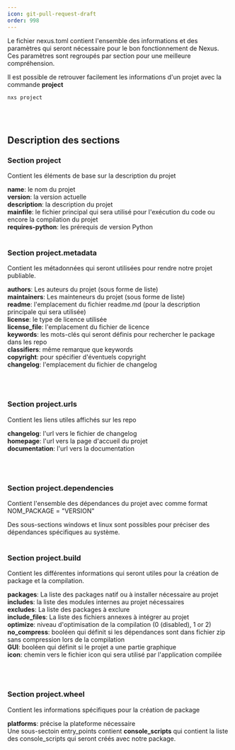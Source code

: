 ```yaml
---
icon: git-pull-request-draft
order: 998
---
```

Le fichier nexus.toml contient l'ensemble des informations et des paramètres qui seront nécessaire pour le bon fonctionnement de Nexus.
Ces paramètres sont regroupés par section pour une meilleure compréhension.

Il est possible de retrouver facilement les informations d'un projet avec la commande **project**

```console
nxs project
```
<br><br>
## Description des sections
### Section project

Contient les éléments de base sur la description du projet

**name**: le nom du projet<br>
**version**: la version actuelle<br>
**description**: la description du projet<br>
**mainfile**: le fichier principal qui sera utilisé pour l'exécution du code ou encore la compilation du projet<br>
**requires-python**: les prérequis de version Python
<br><br>
### Section project.metadata

Contient les métadonnées qui seront utilisées pour rendre notre projet publiable.

**authors**: Les auteurs du projet (sous forme de liste)<br>
**maintainers**: Les mainteneurs du projet (sous forme de liste)<br>
**readme**: l'emplacement du fichier readme.md (pour la description principale qui sera utilisée)<br>
**license**: le type de licence utilisée<br>
**license_file**: l'emplacement du fichier de licence<br>
**keywords**: les mots-clés qui seront définis pour rechercher le package dans les repo<br>
**classifiers**: même remarque que keywords<br>
**copyright**: pour spécifier d'éventuels copyright<br>
**changelog**: l'emplacement du fichier de changelog

<br><br>
### Section project.urls

Contient les liens utiles affichés sur les repo

**changelog**: l'url vers le fichier de changelog<br>
**homepage**: l'url vers la page d'accueil du projet<br>
**documentation**: l'url vers la documentation

<br><br>
### Section project.dependencies

Contient l'ensemble des dépendances du projet avec comme format 
NOM_PACKAGE = "VERSION"

Des sous-sections windows et linux sont possibles pour préciser des dépendances spécifiques au système.
<br><br>
### Section project.build

Contient les différentes informations qui seront utiles pour la création de package et la compilation.

**packages**: La liste des packages natif ou à installer nécessaire au projet<br>
**includes**: la liste des modules internes au projet nécessaires<br>
**excludes**: La liste des packages à exclure <br>
**include_files**: La liste des fichiers annexes à intégrer au projet<br>
**optimize**: niveau d'optimisation de la compilation (0 (disabled), 1 or 2)<br>
**no_compress**: booléen qui définit si les dépendances sont dans fichier zip sans compression lors de la compilation<br>
**GUI**: booléen qui définit si le projet a une partie graphique<br>
**icon**: chemin vers le fichier icon qui sera utilisé par l'application compilée

<br><br>
### Section project.wheel

Contient les informations spécifiques pour la création de package

**platforms**: précise la plateforme nécessaire<br>
Une sous-sectoin entry_points contient **console_scripts** qui contient la liste des console_scripts qui seront créés avec notre package.

